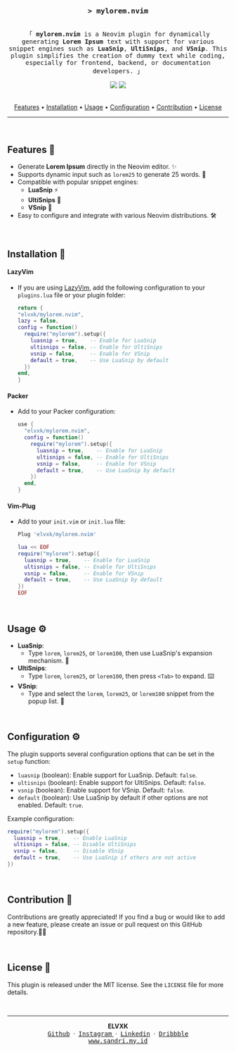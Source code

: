 <!-- markdownlint-disable MD001 MD013 MD041 MD033 MD045 -->
<h3 align="center">
  <samp
    >&gt; <b>mylorem.nvim</b
    >
  </samp>
</h3>

<p align="center">
  <samp
    ><br />「 <b>mylorem.nvim</b> is a Neovim plugin for dynamically generating <b>Lorem Ipsum</b> text with support for various snippet engines such as <b>LuaSnip</b>, <b>UltiSnips</b>, and <b>VSnip</b>. This plugin simplifies the creation of dummy text while coding, especially for frontend, backend, or documentation developers. 」
    <br />
  </samp>
</p>

<div align="center">
    <img src="https://img.shields.io/badge/lua-%232C2D72.svg?style=for-the-badge&logo=lua&logoColor=white"/>
    <img src="https://img.shields.io/badge/NeoVim-%2357A143.svg?&style=for-the-badge&logo=neovim&logoColor=white"/>
</div>
<br/>
<p align="center">
  <a href="#features-">Features</a> •
  <a href="#installation-">Installation</a> •
  <a href="#usage-%EF%B8%8F">Usage</a> •
  <a href="#configuration-%EF%B8%8F">Configuration</a> •
  <a href="#contribution-">Contribution</a> •
  <a href="#license-">License</a>
</p>

---

<br/>

## Features 🌟

- Generate **Lorem Ipsum** directly in the Neovim editor. ✨
- Supports dynamic input such as `lorem25` to generate 25 words. 🔢
- Compatible with popular snippet engines:
  - **LuaSnip** ⚡
  - **UltiSnips** 🔧
  - **VSnip** 🎯
- Easy to configure and integrate with various Neovim distributions. 🛠️

<br/>

## Installation 📝

#### LazyVim

- If you are using [LazyVim](https://github.com/folke/lazy.nvim), add the following configuration to your `plugins.lua` file or your plugin folder:

  ```lua
  return {
  "elvxk/mylorem.nvim",
  lazy = false,
  config = function()
    require("mylorem").setup({
      luasnip = true,    -- Enable for LuaSnip
      ultisnips = false, -- Enable for UltiSnips
      vsnip = false,     -- Enable for VSnip
      default = true,    -- Use LuaSnip by default
    })
  end,
  }
  ```

#### Packer

- Add to your Packer configuration:

  ```lua
  use {
    "elvxk/mylorem.nvim",
    config = function()
      require("mylorem").setup({
        luasnip = true,    -- Enable for LuaSnip
        ultisnips = false, -- Enable for UltiSnips
        vsnip = false,     -- Enable for VSnip
        default = true,    -- Use LuaSnip by default
      })
    end,
  }
  ```

#### Vim-Plug

- Add to your `init.vim` or `init.lua` file:

  ```lua
  Plug 'elvxk/mylorem.nvim'

  lua << EOF
  require("mylorem").setup({
    luasnip = true,    -- Enable for LuaSnip
    ultisnips = false, -- Enable for UltiSnips
    vsnip = false,     -- Enable for VSnip
    default = true,    -- Use LuaSnip by default
  })
  EOF
  ```

<br/>

## Usage ⚙️

- **LuaSnip**:
  - Type `lorem`, `lorem25`, or `lorem100`, then use LuaSnip's expansion mechanism. 🚀
- **UltiSnips**:
  - Type `lorem`, `lorem25`, or `lorem100`, then press `<Tab>` to expand. ⌨️
- **VSnip**:
  - Type and select the `lorem`, `lorem25`, or `lorem100` snippet from the popup list. 🎯

<br/>

## Configuration ⚙️

The plugin supports several configuration options that can be set in the `setup` function:

- `luasnip` (boolean): Enable support for LuaSnip. Default: `false`.
- `ultisnips` (boolean): Enable support for UltiSnips. Default: `false`.
- `vsnip` (boolean): Enable support for VSnip. Default: `false`.
- `default` (boolean): Use LuaSnip by default if other options are not enabled. Default: `true`.

Example configuration:

```lua
require("mylorem").setup({
  luasnip = true,    -- Enable LuaSnip
  ultisnips = false, -- Disable UltiSnips
  vsnip = false,     -- Disable VSnip
  default = true,    -- Use LuaSnip if others are not active
})
```

<br/>

## Contribution 🤝

Contributions are greatly appreciated! If you find a bug or would like to add a new feature, please create an issue or pull request on this GitHub repository.🐛🚀

<br/>

## License 📜

This plugin is released under the MIT license. See the `LICENSE` file for more details.

<br/>

---

<div align='center'>
<b>ELVXK</b>
<br/>
<a href="https://github.com/elvxk" target="_blank"><samp>Github</samp></a>
&nbsp;&middot;&nbsp;
<a href="https://github.com/elvxk" target="_blank"><samp>Instagram</samp> </a>
&nbsp;&middot;&nbsp;
<a href="https://www.linkedin.com/in/elvxk/" target="_blank"><samp>Linkedin</samp></a>
&nbsp;&middot;&nbsp;
<a href="https://dribbble.com/elvxk" target="_blank"><samp>Dribbble</samp></a>
<br/>
<a href="https://sandri.my.id" target="_blank"><samp>www.sandri.my.id</samp></a>
</div>

